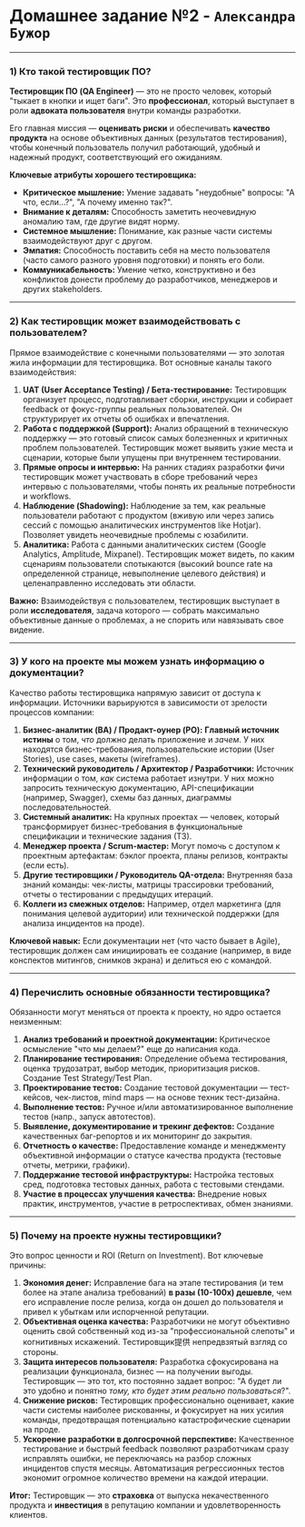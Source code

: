 # Домашнее задание №2 - `Александра Бужор`

---

### 1) Кто такой тестировщик ПО?

**Тестировщик ПО (QA Engineer)** — это не просто человек, который "тыкает в кнопки и ищет баги". Это **профессионал**, который выступает в роли **адвоката пользователя** внутри команды разработки.

Его главная миссия — **оценивать риски** и обеспечивать **качество продукта** на основе объективных данных (результатов тестирования), чтобы конечный пользователь получил работающий, удобный и надежный продукт, соответствующий его ожиданиям.

**Ключевые атрибуты хорошего тестировщика:**
*   **Критическое мышление:** Умение задавать "неудобные" вопросы: "А что, если...?", "А почему именно так?".
*   **Внимание к деталям:** Способность заметить неочевидную аномалию там, где другие видят норму.
*   **Системное мышление:** Понимание, как разные части системы взаимодействуют друг с другом.
*   **Эмпатия:** Способность поставить себя на место пользователя (часто самого разного уровня подготовки) и понять его боли.
*   **Коммуникабельность:** Умение четко, конструктивно и без конфликтов донести проблему до разработчиков, менеджеров и других stakeholders.

---

### 2) Как тестировщик может взаимодействовать с пользователем?

Прямое взаимодействие с конечными пользователями — это золотая жила информации для тестировщика. Вот основные каналы такого взаимодействия:

1.  **UAT (User Acceptance Testing) / Бета-тестирование:** Тестировщик организует процесс, подготавливает сборки, инструкции и собирает feedback от фокус-группы реальных пользователей. Он структурирует их отчеты об ошибках и впечатления.
2.  **Работа с поддержкой (Support):** Анализ обращений в техническую поддержку — это готовый список самых болезненных и критичных проблем пользователей. Тестировщик может выявить узкие места и сценарии, которые были упущены при внутреннем тестировании.
3.  **Прямые опросы и интервью:** На ранних стадиях разработки фичи тестировщик может участвовать в сборе требований через интервью с пользователями, чтобы понять их реальные потребности и workflows.
4.  **Наблюдение (Shadowing):** Наблюдение за тем, как реальные пользователи работают с продуктом (вживую или через запись сессий с помощью аналитических инструментов like Hotjar). Позволяет увидеть неочевидные проблемы с юзабилити.
5.  **Аналитика:** Работа с данными аналитических систем (Google Analytics, Amplitude, Mixpanel). Тестировщик может видеть, по каким сценариям пользователи спотыкаются (высокий bounce rate на определенной странице, невыполнение целевого действия) и целенаправленно исследовать эти области.

**Важно:** Взаимодействуя с пользователем, тестировщик выступает в роли **исследователя**, задача которого — собрать максимально объективные данные о проблемах, а не спорить или навязывать свое видение.

---

### 3) У кого на проекте мы можем узнать информацию о документации?

Качество работы тестировщика напрямую зависит от доступа к информации. Источники варьируются в зависимости от зрелости процессов компании:

1.  **Бизнес-аналитик (BA) / Продакт-оунер (PO):** **Главный источник истины** о том, *что* должно делать приложение и *зачем*. У них находятся бизнес-требования, пользовательские истории (User Stories), use cases, макеты (wireframes).
2.  **Технический руководитель / Архитектор / Разработчики:** Источник информации о том, *как* система работает изнутри. У них можно запросить техническую документацию, API-спецификации (например, Swagger), схемы баз данных, диаграммы последовательностей.
3.  **Системный аналитик:** На крупных проектах — человек, который трансформирует бизнес-требования в функциональные спецификации и технические задания (ТЗ).
4.  **Менеджер проекта / Scrum-мастер:** Могут помочь с доступом к проектным артефактам: бэклог проекта, планы релизов, контракты (если есть).
5.  **Другие тестировщики / Руководитель QA-отдела:** Внутренняя база знаний команды: чек-листы, матрицы трассировки требований, отчеты о тестировании с предыдущих итераций.
6.  **Коллеги из смежных отделов:** Например, отдел маркетинга (для понимания целевой аудитории) или технической поддержки (для анализа инцидентов на проде).

**Ключевой навык:** Если документации нет (что часто бывает в Agile), тестировщик должен сам инициировать ее создание (например, в виде конспектов митингов, снимков экрана) и делиться ею с командой.

---

### 4) Перечислить основные обязанности тестировщика?

Обязанности могут меняться от проекта к проекту, но ядро остается неизменным:

1.  **Анализ требований и проектной документации:** Критическое осмысление "что мы делаем?" еще до написания кода.
2.  **Планирование тестирования:** Определение объема тестирования, оценка трудозатрат, выбор методик, приоритизация рисков. Создание Test Strategy/Test Plan.
3.  **Проектирование тестов:** Создание тестовой документации — тест-кейсов, чек-листов, mind maps — на основе техник тест-дизайна.
4.  **Выполнение тестов:** Ручное и/или автоматизированное выполнение тестов (напр., запуск автотестов).
5.  **Выявление, документирование и трекинг дефектов:** Создание качественных баг-репортов и их мониторинг до закрытия.
6.  **Отчетность о качестве:** Предоставление команде и менеджменту объективной информации о статусе качества продукта (тестовые отчеты, метрики, графики).
7.  **Поддержание тестовой инфраструктуры:** Настройка тестовых сред, подготовка тестовых данных, работа с тестовыми стендами.
8.  **Участие в процессах улучшения качества:** Внедрение новых практик, инструментов, участие в ретроспективах, обмен знаниями.

---

### 5) Почему на проекте нужны тестировщики?

Это вопрос ценности и ROI (Return on Investment). Вот ключевые причины:

1.  **Экономия денег:** Исправление бага на этапе тестирования (и тем более на этапе анализа требований) **в разы (10-100x) дешевле**, чем его исправление после релиза, когда он дошел до пользователя и привел к убыткам или испорченной репутации.
2.  **Объективная оценка качества:** Разработчики не могут объективно оценить свой собственный код из-за "профессиональной слепоты" и когнитивных искажений. Тестировщик提供 непредвзятый взгляд со стороны.
3.  **Защита интересов пользователя:** Разработка сфокусирована на реализации функционала, бизнес — на получении выгоды. Тестировщик — это тот, кто постоянно задает вопрос: "А будет ли это удобно и понятно *тому, кто будет этим реально пользоваться*?".
4.  **Снижение рисков:** Тестировщик профессионально оценивает, какие части системы наиболее рискованны, и фокусирует на них усилия команды, предотвращая потенциально катастрофические сценарии на проде.
5.  **Ускорение разработки в долгосрочной перспективе:** Качественное тестирование и быстрый feedback позволяют разработчикам сразу исправлять ошибки, не переключаясь на разбор сложных инцидентов спустя месяцы. Автоматизация регрессионных тестов экономит огромное количество времени на каждой итерации.

**Итог:** Тестировщик — это **страховка** от выпуска некачественного продукта и **инвестиция** в репутацию компании и удовлетворенность клиентов.
